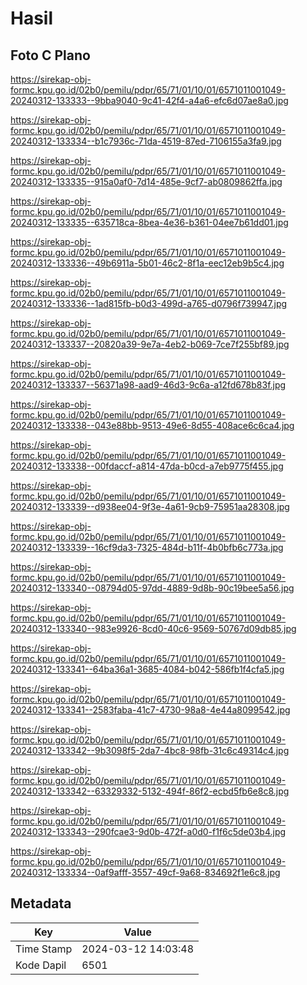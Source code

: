 # Hasil

## Foto C Plano

https://sirekap-obj-formc.kpu.go.id/02b0/pemilu/pdpr/65/71/01/10/01/6571011001049-20240312-133333--9bba9040-9c41-42f4-a4a6-efc6d07ae8a0.jpg

https://sirekap-obj-formc.kpu.go.id/02b0/pemilu/pdpr/65/71/01/10/01/6571011001049-20240312-133334--b1c7936c-71da-4519-87ed-7106155a3fa9.jpg

https://sirekap-obj-formc.kpu.go.id/02b0/pemilu/pdpr/65/71/01/10/01/6571011001049-20240312-133335--915a0af0-7d14-485e-9cf7-ab0809862ffa.jpg

https://sirekap-obj-formc.kpu.go.id/02b0/pemilu/pdpr/65/71/01/10/01/6571011001049-20240312-133335--635718ca-8bea-4e36-b361-04ee7b61dd01.jpg

https://sirekap-obj-formc.kpu.go.id/02b0/pemilu/pdpr/65/71/01/10/01/6571011001049-20240312-133336--49b6911a-5b01-46c2-8f1a-eec12eb9b5c4.jpg

https://sirekap-obj-formc.kpu.go.id/02b0/pemilu/pdpr/65/71/01/10/01/6571011001049-20240312-133336--1ad815fb-b0d3-499d-a765-d0796f739947.jpg

https://sirekap-obj-formc.kpu.go.id/02b0/pemilu/pdpr/65/71/01/10/01/6571011001049-20240312-133337--20820a39-9e7a-4eb2-b069-7ce7f255bf89.jpg

https://sirekap-obj-formc.kpu.go.id/02b0/pemilu/pdpr/65/71/01/10/01/6571011001049-20240312-133337--56371a98-aad9-46d3-9c6a-a12fd678b83f.jpg

https://sirekap-obj-formc.kpu.go.id/02b0/pemilu/pdpr/65/71/01/10/01/6571011001049-20240312-133338--043e88bb-9513-49e6-8d55-408ace6c6ca4.jpg

https://sirekap-obj-formc.kpu.go.id/02b0/pemilu/pdpr/65/71/01/10/01/6571011001049-20240312-133338--00fdaccf-a814-47da-b0cd-a7eb9775f455.jpg

https://sirekap-obj-formc.kpu.go.id/02b0/pemilu/pdpr/65/71/01/10/01/6571011001049-20240312-133339--d938ee04-9f3e-4a61-9cb9-75951aa28308.jpg

https://sirekap-obj-formc.kpu.go.id/02b0/pemilu/pdpr/65/71/01/10/01/6571011001049-20240312-133339--16cf9da3-7325-484d-b11f-4b0bfb6c773a.jpg

https://sirekap-obj-formc.kpu.go.id/02b0/pemilu/pdpr/65/71/01/10/01/6571011001049-20240312-133340--08794d05-97dd-4889-9d8b-90c19bee5a56.jpg

https://sirekap-obj-formc.kpu.go.id/02b0/pemilu/pdpr/65/71/01/10/01/6571011001049-20240312-133340--983e9926-8cd0-40c6-9569-50767d09db85.jpg

https://sirekap-obj-formc.kpu.go.id/02b0/pemilu/pdpr/65/71/01/10/01/6571011001049-20240312-133341--64ba36a1-3685-4084-b042-586fb1f4cfa5.jpg

https://sirekap-obj-formc.kpu.go.id/02b0/pemilu/pdpr/65/71/01/10/01/6571011001049-20240312-133341--2583faba-41c7-4730-98a8-4e44a8099542.jpg

https://sirekap-obj-formc.kpu.go.id/02b0/pemilu/pdpr/65/71/01/10/01/6571011001049-20240312-133342--9b3098f5-2da7-4bc8-98fb-31c6c49314c4.jpg

https://sirekap-obj-formc.kpu.go.id/02b0/pemilu/pdpr/65/71/01/10/01/6571011001049-20240312-133342--63329332-5132-494f-86f2-ecbd5fb6e8c8.jpg

https://sirekap-obj-formc.kpu.go.id/02b0/pemilu/pdpr/65/71/01/10/01/6571011001049-20240312-133343--290fcae3-9d0b-472f-a0d0-f1f6c5de03b4.jpg

https://sirekap-obj-formc.kpu.go.id/02b0/pemilu/pdpr/65/71/01/10/01/6571011001049-20240312-133334--0af9afff-3557-49cf-9a68-834692f1e6c8.jpg


## Metadata

| Key        | Value               |
| ---------- | ------------------- |
| Time Stamp | 2024-03-12 14:03:48 |
| Kode Dapil | 6501                |



